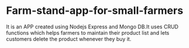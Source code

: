# Farm-stand-app-for-small-farmers
It is an APP created using Nodejs Express and Mongo DB.It uses CRUD functions which helps farmers to maintain their product list and lets customers delete the product whenever they buy it.
